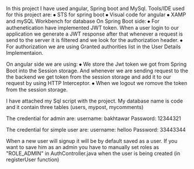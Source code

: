In this project I have used angular, Spring boot and MySql.
Tools/IDE used for this project are: 
⦁	STS for spring boot
⦁	Visual code for angular
⦁	XAMP and mySQL Workbench for database
On Spring Boot side:
⦁	For authenetication have implemented JWT token. When a user login to our application we generate a JWT response after that whenever a request is send to the server it is filtered and we look for the authorization header.
⦁	For authorization we are using Granted authorities list in the User Details Implementaion.

On angular side we are using:
⦁	We store the Jwt token we got from Spring Boot into the Session storage. And whenever we are sending request to the the backend we get token from the session storage and add it to our request by using HTTP Interceptor.
⦁	When we logout we romove the token from the session storage.

I have attached my Sql script with the project.
My database name is code and it contain three tables (users, mypost, mycomments)

The credential for admin are:
username: bakhtawar
Password: 12344321

The credential for simple user are:
username: helloo
Password: 33443344

When a new user will signup it will be by default saved as a user. If you want to save him as an admin you have to manually set roles as "ROLE_ADMIN" in AuthController.java when the user is being created (in registerUser function)
